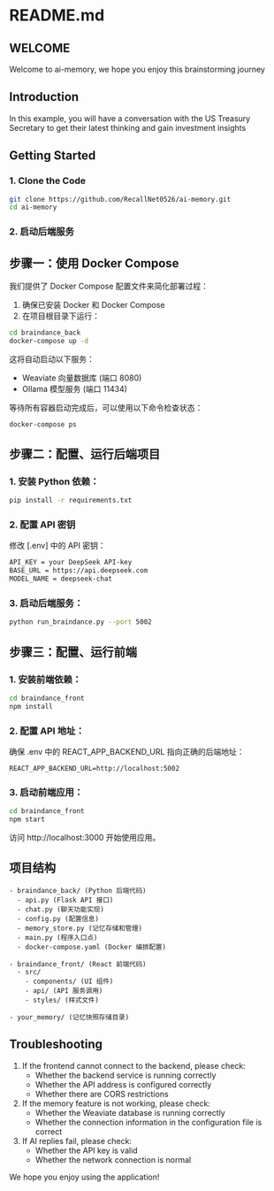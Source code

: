 # README.md

## WELCOME

Welcome to ai-memory, we hope you enjoy this brainstorming journey

## Introduction

In this example, you will have a conversation with the US Treasury Secretary to get their latest thinking and gain investment insights

## Getting Started

### 1. Clone the Code

```bash
git clone https://github.com/RecallNet0526/ai-memory.git
cd ai-memory
```

### 2. 启动后端服务

## 步骤一：使用 Docker Compose

我们提供了 Docker Compose 配置文件来简化部署过程：

1. 确保已安装 Docker 和 Docker Compose
2. 在项目根目录下运行：

```bash
cd braindance_back
docker-compose up -d
```

这将自动启动以下服务：
- Weaviate 向量数据库 (端口 8080)
- Ollama 模型服务 (端口 11434)

等待所有容器启动完成后，可以使用以下命令检查状态：

```bash
docker-compose ps
```

## 步骤二：配置、运行后端项目

### 1. 安装 Python 依赖：
```bash
pip install -r requirements.txt
```

### 2. 配置 API 密钥

修改 [.env] 中的 API 密钥：

```bash
API_KEY = your DeepSeek API-key
BASE_URL = https://api.deepseek.com
MODEL_NAME = deepseek-chat
```

### 3. 启动后端服务：
```bash
python run_braindance.py --port 5002
```

## 步骤三：配置、运行前端

### 1. 安装前端依赖：
```bash
cd braindance_front
npm install
```

### 2. 配置 API 地址：
确保 .env 中的 REACT_APP_BACKEND_URL 指向正确的后端地址：

```env
REACT_APP_BACKEND_URL=http://localhost:5002
```

### 3. 启动前端应用：
```bash
cd braindance_front
npm start
```

访问 http://localhost:3000 开始使用应用。

## 项目结构

```
- braindance_back/ (Python 后端代码)
  - api.py (Flask API 接口)
  - chat.py (聊天功能实现)
  - config.py (配置信息)
  - memory_store.py (记忆存储和管理)
  - main.py (程序入口点)
  - docker-compose.yaml (Docker 编排配置)

- braindance_front/ (React 前端代码)
  - src/
    - components/ (UI 组件)
    - api/ (API 服务调用)
    - styles/ (样式文件)

- your_memory/ (记忆快照存储目录)
```

## Troubleshooting

1. If the frontend cannot connect to the backend, please check:
   - Whether the backend service is running correctly
   - Whether the API address is configured correctly
   - Whether there are CORS restrictions
2. If the memory feature is not working, please check:
   - Whether the Weaviate database is running correctly
   - Whether the connection information in the configuration file is correct
3. If AI replies fail, please check:
   - Whether the API key is valid
   - Whether the network connection is normal

We hope you enjoy using the application!